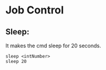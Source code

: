 # Job Control 
## Sleep: 

It makes the cmd sleep for 20 seconds. 

```
sleep <intNumber> 
sleep 20 
```
